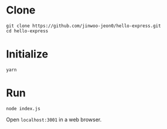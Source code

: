 # Clone
```
git clone https://github.com/jinwoo-jeon0/hello-express.git
cd hello-express
```

# Initialize
```
yarn
```

# Run
```
node index.js
```
Open `localhost:3001` in a web browser.
